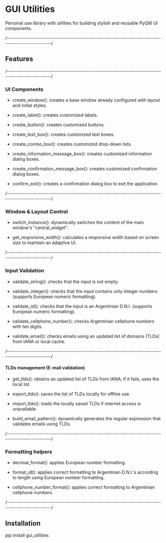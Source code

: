 # GUI Utilities

Personal use library with utilities for building stylish and reusable PyQt6 UI components.

/----------------------------------------------------------------------------------------------------/

## Features

/----------------------------------------------------------------------------------------------------/

### UI Components

- create_window(): creates a base window already configured with layout and initial styles.

- create_label(): creates customized labels.

- create_button(): creates customized buttons.

- create_text_box(): creates customized text boxes.

- create_combo_box(): creates customized drop-down lists.

- create_information_message_box(): creates customized information dialog boxes.

- create_confirmation_message_box(): creates customized confirmation dialog boxes.

- confirm_exit(): creates a confirmation dialog box to exit the application.

/----------------------------------------------------------------------------------------------------/

### Window & Layout Control

- switch_instance(): dynamically switches the content of the main window's "central_widget".

- get_responsive_width(): calculates a responsive width based on screen size to maintain an adaptive UI.

/----------------------------------------------------------------------------------------------------/

### Input Validation

- validate_string(): checks that the input is not empty.

- validate_integer(): checks that the input contains only integer numbers (supports European numeric formatting).

- validate_id(): checks that the input is an Argentinian D.N.I. (supports European numeric formatting).

- validate_cellphone_number(): checks Argentinian cellphone numbers with ten digits.

- validate_email(): checks emails using an updated list of domains (TLDs) from IANA or local cache.

/----------------------------------------------------------------------------------------------------/

#### TLDs management (E-mail validation)

- get_tlds(): obtains an updated list of TLDs from IANA; if it fails, uses the local list.

- export_tlds(): saves the list of TLDs locally for offline use.

- import_tlds(): loads the locally saved TLDs if internet access is unavailable.

- build_email_pattern(): dynamically generates the regular expression that validates emails using TLDs.

/----------------------------------------------------------------------------------------------------/

### Formatting helpers

- decimal_format(): applies European number formatting.

- format_id(): applies correct formatting to Argentinian D.N.I.'s according to length using European number formatting.

- cellphone_number_format(): applies correct formatting to Argentinian cellphone numbers.

/----------------------------------------------------------------------------------------------------/

## Installation

pip install gui_utilities